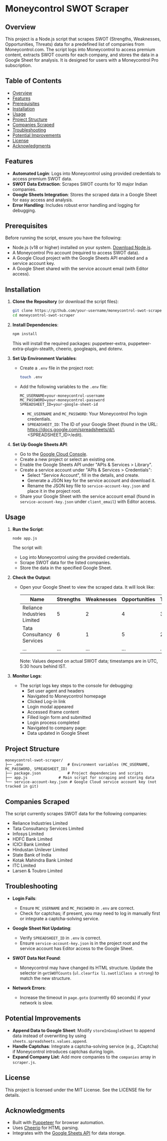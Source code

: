 # Moneycontrol SWOT Scraper

## Overview

This project is a Node.js script that scrapes SWOT (Strengths, Weaknesses, Opportunities, Threats) data for a predefined list of companies from Moneycontrol.com. The script logs into Moneycontrol to access premium content, extracts SWOT counts for each company, and stores the data in a Google Sheet for analysis. It is designed for users with a Moneycontrol Pro subscription.

## Table of Contents
- [Overview](#overview)
- [Features](#features)
- [Prerequisites](#prerequisites)
- [Installation](#installation)
- [Usage](#usage)
- [Project Structure](#project-structure)
- [Companies Scraped](#companies-scraped)
- [Troubleshooting](#troubleshooting)
- [Potential Improvements](#potential-improvements)
- [License](#license)
- [Acknowledgments](#acknowledgments)

## Features

- **Automated Login**: Logs into Moneycontrol using provided credentials to access premium SWOT data.
- **SWOT Data Extraction**: Scrapes SWOT counts for 10 major Indian companies.
- **Google Sheets Integration**: Stores the scraped data in a Google Sheet for easy access and analysis.
- **Error Handling**: Includes robust error handling and logging for debugging.

## Prerequisites

Before running the script, ensure you have the following:

- Node.js (v18 or higher) installed on your system. [Download Node.js](https://nodejs.org/).
- A Moneycontrol Pro account (required to access SWOT data).
- A Google Cloud project with the Google Sheets API enabled and a service account key.
- A Google Sheet shared with the service account email (with Editor access).

## Installation

1. **Clone the Repository** (or download the script files):
   ```bash
   git clone https://github.com/your-username/moneycontrol-swot-scraper.git
   cd moneycontrol-swot-scraper
   ```

2. **Install Dependencies**:
   ```bash
   npm install
   ```
   This will install the required packages: puppeteer-extra, puppeteer-extra-plugin-stealth, cheerio, googleapis, and dotenv.

3. **Set Up Environment Variables**:
   - Create a `.env` file in the project root:
     ```bash
     touch .env
     ```
   - Add the following variables to the `.env` file:
     ```
     MC_USERNAME=your-moneycontrol-username
     MC_PASSWORD=your-moneycontrol-password
     SPREADSHEET_ID=your-google-sheet-id
     ```
     - `MC_USERNAME` and `MC_PASSWORD`: Your Moneycontrol Pro login credentials.
     - `SPREADSHEET_ID`: The ID of your Google Sheet (found in the URL: https://docs.google.com/spreadsheets/d/\<SPREADSHEET_ID>/edit).

4. **Set Up Google Sheets API**:
   - Go to the [Google Cloud Console](https://console.cloud.google.com/).
   - Create a new project or select an existing one.
   - Enable the Google Sheets API under "APIs & Services > Library".
   - Create a service account under "APIs & Services > Credentials":
     - Select "Service Account", fill in the details, and create.
     - Generate a JSON key for the service account and download it.
     - Rename the JSON key file to `service-account-key.json` and place it in the project root.
   - Share your Google Sheet with the service account email (found in `service-account-key.json` under `client_email`) with Editor access.

## Usage

1. **Run the Script**:
   ```bash
   node app.js
   ```
   The script will:
   - Log into Moneycontrol using the provided credentials.
   - Scrape SWOT data for the listed companies.
   - Store the data in the specified Google Sheet.

2. **Check the Output**:
   - Open your Google Sheet to view the scraped data. It will look like:

     | Name | Strengths | Weaknesses | Opportunities | Threats | Timestamp |
     |------|-----------|------------|--------------|---------|-----------|
     | Reliance Industries Limited | 5 | 2 | 4 | 3 | 2025-06-16T18:26:00.000Z |
     | Tata Consultancy Services | 6 | 1 | 5 | 2 | 2025-06-16T18:26:00.000Z |
     | ... | ... | ... | ... | ... | ... |

     Note: Values depend on actual SWOT data; timestamps are in UTC, 5:30 hours behind IST.

3. **Monitor Logs**:
   - The script logs key steps to the console for debugging:
     - Set user agent and headers
     - Navigated to Moneycontrol homepage
     - Clicked Log-in link
     - Login modal appeared
     - Accessed iframe content
     - Filled login form and submitted
     - Login process completed
     - Navigated to company page: <URL>
     - Data updated in Google Sheet

## Project Structure

```
moneycontrol-swot-scraper/
├── .env                    # Environment variables (MC_USERNAME, MC_PASSWORD, SPREADSHEET_ID)
├── package.json            # Project dependencies and scripts
├── app.js              # Main script for scraping and storing data
└── service-account-key.json # Google Cloud service account key (not tracked in git)
```

## Companies Scraped

The script currently scrapes SWOT data for the following companies:

- Reliance Industries Limited
- Tata Consultancy Services Limited
- Infosys Limited
- HDFC Bank Limited
- ICICI Bank Limited
- Hindustan Unilever Limited
- State Bank of India
- Kotak Mahindra Bank Limited
- ITC Limited
- Larsen & Toubro Limited

## Troubleshooting

- **Login Fails**:
  - Ensure `MC_USERNAME` and `MC_PASSWORD` in `.env` are correct.
  - Check for captchas; if present, you may need to log in manually first or integrate a captcha-solving service.

- **Google Sheet Not Updating**:
  - Verify `SPREADSHEET_ID` in `.env` is correct.
  - Ensure `service-account-key.json` is in the project root and the service account has Editor access to the Google Sheet.

- **SWOT Data Not Found**:
  - Moneycontrol may have changed its HTML structure. Update the selector in `getSWOTCounts` (`ul.clearfix li.swotliClass a strong`) to match the new structure.

- **Network Errors**:
  - Increase the timeout in `page.goto` (currently 60 seconds) if your network is slow.

## Potential Improvements

- **Append Data to Google Sheet**: Modify `storeInGoogleSheet` to append data instead of overwriting by using `sheets.spreadsheets.values.append`.
- **Handle Captchas**: Integrate a captcha-solving service (e.g., 2Captcha) if Moneycontrol introduces captchas during login.
- **Expand Company List**: Add more companies to the `companies` array in `scraper.js`.

## License

This project is licensed under the MIT License. See the LICENSE file for details.

## Acknowledgments

- Built with [Puppeteer](https://pptr.dev/) for browser automation.
- Uses [Cheerio](https://cheerio.js.org/) for HTML parsing.
- Integrates with the [Google Sheets API](https://developers.google.com/sheets/api) for data storage.
